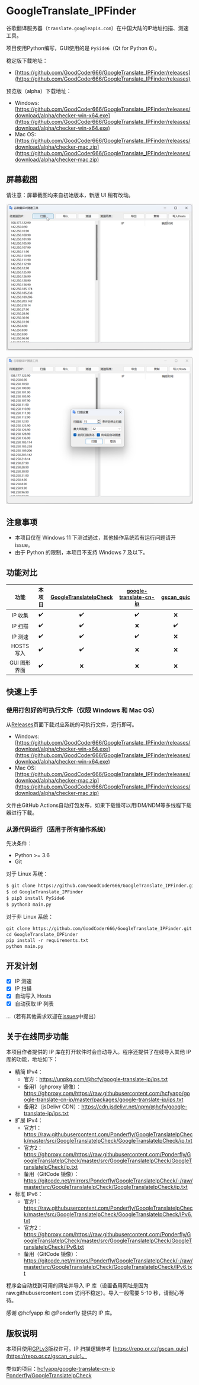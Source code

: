 # GoogleTranslate_IPFinder

谷歌翻译服务器（`translate.googleapis.com`）在中国大陆的IP地址扫描、测速工具。

项目使用Python编写，GUI使用的是 `PySide6`（Qt for Python 6）。

稳定版下载地址：

- [https://github.com/GoodCoder666/GoogleTranslate_IPFinder/releases](https://github.com/GoodCoder666/GoogleTranslate_IPFinder/releases)

预览版（alpha）下载地址：

- Windows: [https://github.com/GoodCoder666/GoogleTranslate_IPFinder/releases/download/alpha/checker-win-x64.exe](https://github.com/GoodCoder666/GoogleTranslate_IPFinder/releases/download/alpha/checker-win-x64.exe)
- Mac OS: [https://github.com/GoodCoder666/GoogleTranslate_IPFinder/releases/download/alpha/checker-mac.zip](https://github.com/GoodCoder666/GoogleTranslate_IPFinder/releases/download/alpha/checker-mac.zip)

## 屏幕截图

请注意：屏幕截图均来自初始版本，新版 UI 稍有改动。

![](screenshots/1.gif)

![](screenshots/2.png)

## 注意事项

- 本项目仅在 Windows 11 下测试通过，其他操作系统若有运行问题请开 issue。
- 由于 Python 的限制，本项目不支持 Windows 7 及以下。

## 功能对比

|     功能     |       本项目       | [GoogleTranslateIpCheck](https://github.com/Ponderfly/GoogleTranslateIpCheck) | [google-translate-cn-ip](https://github.com/hcfyapp/google-translate-cn-ip) | [gscan_quic](https://github.com/Kisesy/gscan_quic) |
| :----------: | :----------------: | :----------------------------------------------------------: | :----------------------------------------------------------: | :------------------------------------------------: |
|   IP 收集    | :heavy_check_mark: |                      :heavy_check_mark:                      |                      :heavy_check_mark:                      |                        :x:                         |
|   IP 扫描    | :heavy_check_mark: |                      :heavy_check_mark:                      |                             :x:                              |                 :heavy_check_mark:                 |
|   IP 测速    | :heavy_check_mark: |                      :heavy_check_mark:                      |                      :heavy_check_mark:                      |                        :x:                         |
|  HOSTS 写入  | :heavy_check_mark: |                      :heavy_check_mark:                      |                             :x:                              |                        :x:                         |
| GUI 图形界面 | :heavy_check_mark: |                             :x:                              |                             :x:                              |                        :x:                         |

## 快速上手

### 使用打包好的可执行文件（仅限 Windows 和 Mac OS）

从[Releases](https://github.com/GoodCoder666/GoogleTranslate_IPFinder/releases/tag/alpha)页面下载对应系统的可执行文件，运行即可。

- Windows: [https://github.com/GoodCoder666/GoogleTranslate_IPFinder/releases/download/alpha/checker-win-x64.exe](https://github.com/GoodCoder666/GoogleTranslate_IPFinder/releases/download/alpha/checker-win-x64.exe)
- Mac OS: [https://github.com/GoodCoder666/GoogleTranslate_IPFinder/releases/download/alpha/checker-mac.zip](https://github.com/GoodCoder666/GoogleTranslate_IPFinder/releases/download/alpha/checker-mac.zip)

文件由GitHub Actions自动打包发布，如果下载慢可以用IDM/NDM等多线程下载器进行下载。

### 从源代码运行（适用于所有操作系统）

先决条件：

- Python >= 3.6
- Git

对于 Linux 系统：

```bash
$ git clone https://github.com/GoodCoder666/GoogleTranslate_IPFinder.git
$ cd GoogleTranslate_IPFinder
$ pip3 install PySide6
$ python3 main.py
```

对于非 Linux 系统：

```shell
git clone https://github.com/GoodCoder666/GoogleTranslate_IPFinder.git
cd GoogleTranslate_IPFinder
pip install -r requirements.txt
python main.py
```

## 开发计划

- [X] IP 测速
- [X] IP 扫描
- [x] 自动写入 Hosts
- [x] 自动获取 IP 列表

...（若有其他需求欢迎在[issues](https://github.com/GoodCoder666/GoogleTranslate_IPFinder/issues)中提出）

## 关于在线同步功能

本项目作者提供的 IP 库在打开软件时会自动导入。程序还提供了在线导入其他 IP 库的功能，地址如下：

- 精简 IPv4：
  - 官方：https://unpkg.com/@hcfy/google-translate-ip/ips.txt
  - 备用1（ghproxy 镜像）：https://ghproxy.com/https://raw.githubusercontent.com/hcfyapp/google-translate-cn-ip/master/packages/google-translate-ip/ips.txt
  - 备用2（jsDelivr CDN）：https://cdn.jsdelivr.net/npm/@hcfy/google-translate-ip/ips.txt
- 扩展 IPv4：
  - 官方1：https://raw.githubusercontent.com/Ponderfly/GoogleTranslateIpCheck/master/src/GoogleTranslateIpCheck/GoogleTranslateIpCheck/ip.txt
  - 官方2：https://ghproxy.com/https://raw.githubusercontent.com/Ponderfly/GoogleTranslateIpCheck/master/src/GoogleTranslateIpCheck/GoogleTranslateIpCheck/ip.txt
  - 备用（GitCode 镜像）：https://gitcode.net/mirrors/Ponderfly/GoogleTranslateIpCheck/-/raw/master/src/GoogleTranslateIpCheck/GoogleTranslateIpCheck/ip.txt
- 标准 IPv6：
  - 官方1：https://raw.githubusercontent.com/Ponderfly/GoogleTranslateIpCheck/master/src/GoogleTranslateIpCheck/GoogleTranslateIpCheck/IPv6.txt
  - 官方2：https://ghproxy.com/https://raw.githubusercontent.com/Ponderfly/GoogleTranslateIpCheck/master/src/GoogleTranslateIpCheck/GoogleTranslateIpCheck/IPv6.txt
  - 备用（GitCode 镜像）：https://gitcode.net/mirrors/Ponderfly/GoogleTranslateIpCheck/-/raw/master/src/GoogleTranslateIpCheck/GoogleTranslateIpCheck/IPv6.txt

程序会自动找到可用的网址并导入 IP 库（设置备用网址是因为 raw.githubusercontent.com 访问不稳定）。导入一般需要 5-10 秒，请耐心等待。

感谢 @hcfyapp 和 @Ponderfly 提供的 IP 库。

## 版权说明

本项目使用[GPLv3](https://github.com/GoodCoder666/GoogleTranslate_IPFinder/blob/main/LICENSE)版权许可。IP 扫描逻辑参考 [https://repo.or.cz/gscan_quic](https://repo.or.cz/gscan_quic)。

类似的项目：[hcfyapp/google-translate-cn-ip](https://github.com/hcfyapp/google-translate-cn-ip) [Ponderfly/GoogleTranslateIpCheck](https://github.com/Ponderfly/GoogleTranslateIpCheck)